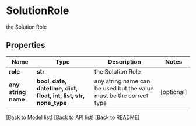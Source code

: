 # SolutionRole

the Solution Role

## Properties
Name | Type | Description | Notes
------------ | ------------- | ------------- | -------------
**role** | **str** | the Solution Role | 
**any string name** | **bool, date, datetime, dict, float, int, list, str, none_type** | any string name can be used but the value must be the correct type | [optional]

[[Back to Model list]](../README.md#documentation-for-models) [[Back to API list]](../README.md#documentation-for-api-endpoints) [[Back to README]](../README.md)


